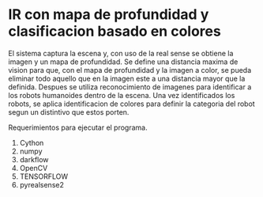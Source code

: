 # IR con mapa de profundidad y clasificacion basado en colores

El sistema captura la escena y, con uso de la real sense
se obtiene la imagen y un mapa de profundidad.
Se define una distancia maxima de vision para que, con 
el mapa de profundidad y la imagen a color, se pueda eliminar
todo aquello que en la imagen este a una distancia mayor que la definida.
Despues se utiliza reconocimiento de imagenes para identificar a los
robots humanoides dentro de la escena.
Una vez identificados los robots, se aplica identificacion de colores para
definir la categoria del robot segun un distintivo que estos porten.

Requerimientos para ejecutar el programa.
1. Cython
2. numpy
3. darkflow
4. OpenCV
5. TENSORFLOW
6. pyrealsense2
